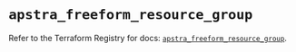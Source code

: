 # `apstra_freeform_resource_group`

Refer to the Terraform Registry for docs: [`apstra_freeform_resource_group`](https://registry.terraform.io/providers/juniper/apstra/0.94.0/docs/resources/freeform_resource_group).
